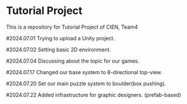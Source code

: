 # Tutorial Project
This is a repository for Tutorial Project of CIEN, Team4

#2024.07.01
Trying to upload a Unity project.

#2024.07.02
Setting basic 2D environment.

#2024.07.04
Discussing about the topic for our games.

#2024.07.17
Changed our base system to 8-directional top-view.

#2024.07.20
Set our main puzzle system to boulder(box pushing).

#2024.07.22
Added infrastructure for graphic designers. (prefab-based)
